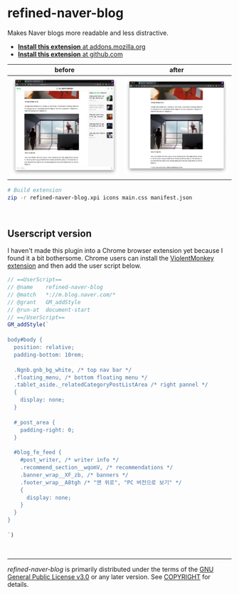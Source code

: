 refined-naver-blog
========
Makes Naver blogs more readable and less distractive.

- [**Install this extension** at addons.mozilla.org](https://addons.mozilla.org/en-US/firefox/addon/refined-naver-blog/)
- [**Install this extension** at github.com](https://github.com/simnalamburt/refined-naver-blog/releases/latest)

before    | after
:--------:|:--------:
![before] | ![after]

```bash
# Build extension
zip -r refined-naver-blog.xpi icons main.css manifest.json
```

&nbsp;

## Userscript version
I haven't made this plugin into a Chrome browser extension yet because I found it a bit bothersome. Chrome users can install the [ViolentMonkey extension](https://chromewebstore.google.com/detail/violentmonkey/jinjaccalgkegednnccohejagnlnfdag) and then add the user script below.
```js
// ==UserScript==
// @name    refined-naver-blog
// @match   *://m.blog.naver.com/*
// @grant   GM_addStyle
// @run-at  document-start
// ==/UserScript==
GM_addStyle(`

body#body {
  position: relative;
  padding-bottom: 10rem;

  .Ngnb.gnb_bg_white, /* top nav bar */
  .floating_menu, /* bottom floating menu */
  .tablet_aside._relatedCategoryPostListArea /* right pannel */
  {
    display: none;
  }

  #_post_area {
    padding-right: 0;
  }

  #blog_fe_feed {
    #post_writer, /* writer info */
    .recommend_section__wqomV, /* recommendations */
    .banner_wrap__XF_zb, /* banners */
    .footer_wrap__A8tgh /* "맨 위로", "PC 버전으로 보기" */
    {
      display: none;
    }
  }
}

`)
```

&nbsp;

---

*refined-naver-blog* is primarily distributed under the terms of the [GNU
General Public License v3.0] or any later version. See [COPYRIGHT] for details.

[before]: https://raw.githubusercontent.com/simnalamburt/i/master/refined-naver-blog/before.png
[after]: https://raw.githubusercontent.com/simnalamburt/i/master/refined-naver-blog/after.png
[GNU General Public License v3.0]: LICENSE
[COPYRIGHT]: COPYRIGHT
